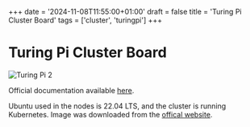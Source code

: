 +++
date = '2024-11-08T11:55:00+01:00'
draft = false
title = 'Turing Pi Cluster Board'
tags = ['cluster', 'turingpi']
+++

# Turing Pi Cluster Board

![Turing Pi 2](../images/turingpi-1.jpg)

Official documentation available [here](https://docs.turingpi.com/docs/turing-pi2-intro).

Ubuntu used in the nodes is 22.04 LTS, and the cluster is running Kubernetes. Image was downloaded from the [offical website](https://firmware.turingpi.com/turing-rk1/).

